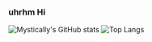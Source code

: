 ### uhrhm Hi

![Mystically's GitHub stats](https://github-readme-stats-mystically11.vercel.app/api?username=Mystically11&show_icons=true&theme=blue_navy&include_all_commits=true)
![Top Langs](https://github-readme-stats-mystically11.vercel.app/api/top-langs/?username=Mystically11&layout=compact)




<!--
**Mystically11/Mystically11** is a ✨ _special_ ✨ repository because its `README.md` (this file) appears on your GitHub profile.

Here are some ideas to get you started:

- 🔭 I’m currently working on ...
- 🌱 I’m currently learning ...
- 👯 I’m looking to collaborate on ...
- 🤔 I’m looking for help with ...
- 💬 Ask me about ...
- 📫 How to reach me: ...
- 😄 Pronouns: ...
- ⚡ Fun fact: ...
-->
